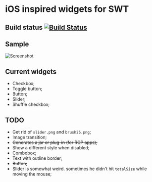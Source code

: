 # ﻿iOS inspired widgets for SWT

## Build status [![Build Status](https://secure.travis-ci.org/germantech/ios-widgets.png?branch=master)](http://travis-ci.org/germantech/ios-widgets)

## Sample
![Screenshot](http://i.imgur.com/kZPVa.png)

## Current widgets
* Checkbox;
* Toggle button;  
* Button;
* Slider;  
* Shuffle checkbox;

## TODO  
* Get rid of `slider.png` and `brush25.png`;  
* Image transition;  
* ~~Generates a jar or plug-in (for RCP apps);~~    
* Show a different style when disabled;  
* Combobox;  
* Text with outline border;    
* ~~Button;~~
* Slider is somewhat weird. sometimes he didn't hit `totalSize` while moving the mouse;  